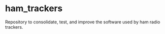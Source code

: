 # ham_trackers
Repository to consolidate, test, and improve the software used by ham radio trackers. 
